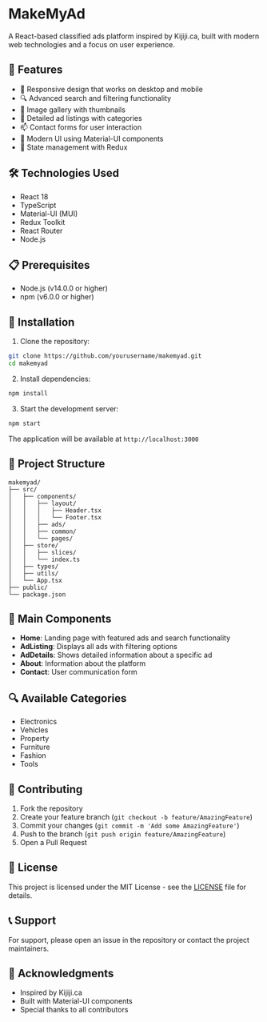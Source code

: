 # MakeMyAd

A React-based classified ads platform inspired by Kijiji.ca, built with modern web technologies and a focus on user experience.

## 🚀 Features

- 📱 Responsive design that works on desktop and mobile
- 🔍 Advanced search and filtering functionality
- 📸 Image gallery with thumbnails
- 📝 Detailed ad listings with categories
- 📫 Contact forms for user interaction
- 🎨 Modern UI using Material-UI components
- 🔄 State management with Redux

## 🛠️ Technologies Used

- React 18
- TypeScript
- Material-UI (MUI)
- Redux Toolkit
- React Router
- Node.js

## 📋 Prerequisites

- Node.js (v14.0.0 or higher)
- npm (v6.0.0 or higher)

## 🔧 Installation

1. Clone the repository:
```bash
git clone https://github.com/yourusername/makemyad.git
cd makemyad
```

2. Install dependencies:
```bash
npm install
```

3. Start the development server:
```bash
npm start
```

The application will be available at `http://localhost:3000`

## 📁 Project Structure

```
makemyad/
├── src/
│   ├── components/
│   │   ├── layout/
│   │   │   ├── Header.tsx
│   │   │   └── Footer.tsx
│   │   ├── ads/
│   │   ├── common/
│   │   └── pages/
│   ├── store/
│   │   ├── slices/
│   │   └── index.ts
│   ├── types/
│   ├── utils/
│   └── App.tsx
├── public/
└── package.json
```

## 🎯 Main Components

- **Home**: Landing page with featured ads and search functionality
- **AdListing**: Displays all ads with filtering options
- **AdDetails**: Shows detailed information about a specific ad
- **About**: Information about the platform
- **Contact**: User communication form

## 🔍 Available Categories

- Electronics
- Vehicles
- Property
- Furniture
- Fashion
- Tools

## 🤝 Contributing

1. Fork the repository
2. Create your feature branch (`git checkout -b feature/AmazingFeature`)
3. Commit your changes (`git commit -m 'Add some AmazingFeature'`)
4. Push to the branch (`git push origin feature/AmazingFeature`)
5. Open a Pull Request

## 📄 License

This project is licensed under the MIT License - see the [LICENSE](LICENSE) file for details.

## 📞 Support

For support, please open an issue in the repository or contact the project maintainers.

## 🙏 Acknowledgments

- Inspired by Kijiji.ca
- Built with Material-UI components
- Special thanks to all contributors
